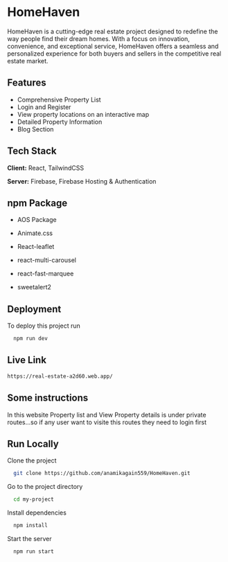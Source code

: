
# HomeHaven

HomeHaven is a cutting-edge real estate project designed to redefine the way people find their dream homes. With a focus on innovation, convenience, and exceptional service, HomeHaven offers a seamless and personalized experience for both buyers and sellers in the competitive real estate market.



## Features

- Comprehensive Property List
- Login and Register 
- View property locations on an interactive map
- Detailed Property Information
- Blog Section


## Tech Stack

**Client:** React,  TailwindCSS

**Server:** Firebase, Firebase Hosting & Authentication




## npm Package

- AOS Package

- Animate.css

- React-leaflet

- react-multi-carousel

- react-fast-marquee

- sweetalert2


## Deployment

To deploy this project run

```bash
  npm run dev
```


## Live Link



```bash
https://real-estate-a2d60.web.app/
```
    
## Some instructions

In this website Property list and View Property details is under private routes...so if any user want to visite this routes they need to login first 



## Run Locally

Clone the project

```bash
  git clone https://github.com/anamikagain559/HomeHaven.git
```

Go to the project directory

```bash
  cd my-project
```

Install dependencies

```bash
  npm install
```

Start the server

```bash
  npm run start
```

